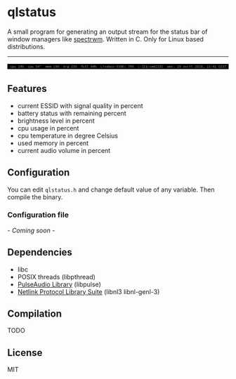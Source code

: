 # qlstatus
A small program for generating an output stream for the status bar of window managers like [spectrwm](https://github.com/conformal/spectrwm). Written in C. Only for Linux based distributions.

---
![alt text](https://raw.githubusercontent.com/qlem/qlstatus/master/screenshot.png)

## Features
- current ESSID with signal quality in percent
- battery status with remaining percent
- brightness level in percent
- cpu usage in percent
- cpu temperature in degree Celsius
- used memory in percent
- current audio volume in percent

## Configuration
You can edit `qlstatus.h` and change default value of any variable. Then compile the binary.

### Configuration file
*- Coming soon -*

## Dependencies
- libc
- POSIX threads (libpthread)
- [PulseAudio Library](https://freedesktop.org/software/pulseaudio/doxygen/) (libpulse)
- [Netlink Protocol Library Suite](https://www.infradead.org/~tgr/libnl/) (libnl3 libnl-genl-3)

## Compilation
TODO

## License
MIT
